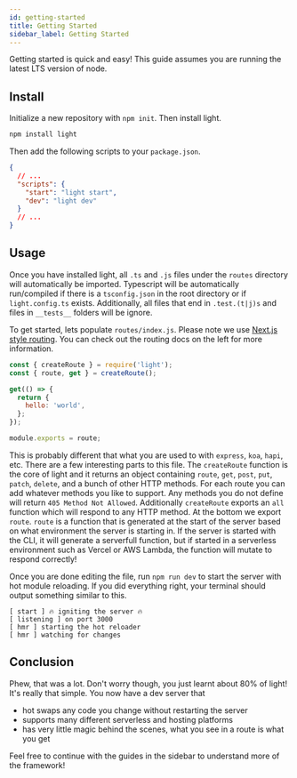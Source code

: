 ```yaml
---
id: getting-started
title: Getting Started
sidebar_label: Getting Started
---
```


Getting started is quick and easy! This guide assumes you are running the latest LTS version of node.

## Install

Initialize a new repository with `npm init`. Then install light.

```bash
npm install light
```

Then add the following scripts to your `package.json`.

```json
{
  // ...
  "scripts": {
    "start": "light start",
    "dev": "light dev"
  }
  // ...
}
```

## Usage

Once you have installed light, all `.ts` and `.js` files under the `routes` directory will automatically be imported. Typescript will be automatically run/compiled if there is a `tsconfig.json` in the root directory or if `light.config.ts` exists. Additionally, all files that end in `.test.(t|j)s` and files in `__tests__` folders will be ignore.

To get started, lets populate `routes/index.js`. Please note we use [Next.js style routing](https://nextjs.org/docs/routing/introduction). You can check out the routing docs on the left for more information.

```js
const { createRoute } = require('light');
const { route, get } = createRoute();

get(() => {
  return {
    hello: 'world',
  };
});

module.exports = route;
```

This is probably different that what you are used to with `express`, `koa`, `hapi`, etc. There are a few interesting parts to this file. The `createRoute` function is the core of light and it returns an object containing `route`, `get`, `post`, `put`, `patch`, `delete`, and a bunch of other HTTP methods. For each route you can add whatever methods you like to support. Any methods you do not define will return `405 Method Not Allowed`. Additionally `createRoute` exports an `all` function which will respond to any HTTP method. At the bottom we export `route`. `route` is a function that is generated at the start of the server based on what environment the server is starting in. If the server is started with the CLI, it will generate a serverfull function, but if started in a serverless environment such as Vercel or AWS Lambda, the function will mutate to respond correctly!

Once you are done editing the file, run `npm run dev` to start the server with hot module reloading. If you did everything right, your terminal should output something similar to this.

```
[ start ] 🔥 igniting the server 🔥
[ listening ] on port 3000
[ hmr ] starting the hot reloader
[ hmr ] watching for changes
```

## Conclusion

Phew, that was a lot. Don't worry though, you just learnt about 80% of light! It's really that simple. You now have a dev server that

- hot swaps any code you change without restarting the server
- supports many different serverless and hosting platforms
- has very little magic behind the scenes, what you see in a route is what you get

Feel free to continue with the guides in the sidebar to understand more of the framework!
